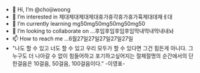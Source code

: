 - 👋 Hi, I’m @choijiwoong
- 👀 I’m interested in 제대제대제대제대휴가휴각휴가휴가휵제대데재ㅔ대
- 🌱 I’m currently learning mg50mg50mg50mg50mg50
- 💞️ I’m looking to collaborate on ...후임후임후임후임막내막내막내내놔
- 📫 How to reach me ...6월27일27일27일27일27일
- "나도 할 수 있고 너도 할 수 있고 우리 모두가 할 수 있다면 그건 힘든게 아니다.
그 누구도 더 나아갈 수 없이 힘들어하고 포기하고싶어지는 절체절명의 순간에서의 단 한걸음은 10걸음, 50걸음, 100걸음이다." -이영표-
<!---
choijiwoong/choijiwoong is a ✨ special ✨ repository because its `README.md` (this file) appears on your GitHub profile.
You can click the Preview link to take a look at your changes.
--->
